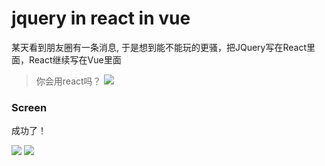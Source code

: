 # jquery in react in vue
某天看到朋友圈有一条消息, 于是想到能不能玩的更骚，把JQuery写在React里面，React继续写在Vue里面
> 你会用react吗？
> ![](https://i0.hdslb.com/bfs/album/68ba3a609546579eac83935822a633babd99c8cb.png)
>


### Screen
成功了！

![](https://i0.hdslb.com/bfs/album/e670168202c79389d0fb166cea450cd9fc0be2b9.png)
![](https://i0.hdslb.com/bfs/album/0783591d98ea0ae74bff738e1d927a0cac98366d.png)
